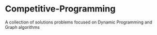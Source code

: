 # Competitive-Programming
A collection of solutions problems focused on  Dynamic Programming and Graph algorithms 
